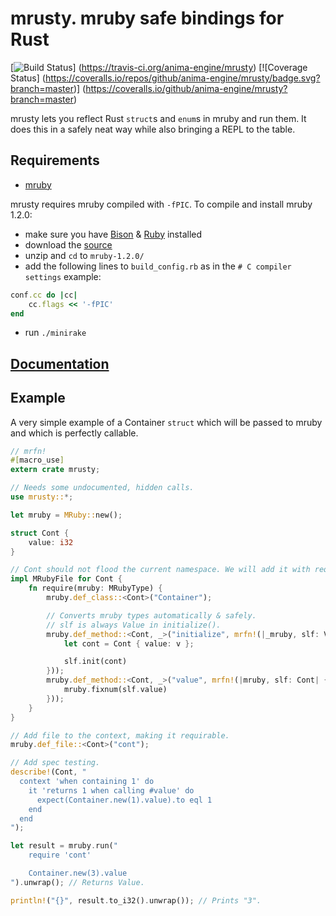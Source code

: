 # mrusty. mruby safe bindings for Rust
[![Build Status](https://travis-ci.org/anima-engine/mrusty.svg?branch=master)]
(https://travis-ci.org/anima-engine/mrusty)
[![Coverage Status]
(https://coveralls.io/repos/github/anima-engine/mrusty/badge.svg?branch=master)]
(https://coveralls.io/github/anima-engine/mrusty?branch=master)

mrusty lets you reflect Rust `struct`s and `enum`s in mruby and run them.
It does this in a safely neat way while also bringing a REPL to the table.


## Requirements
- [mruby](https://github.com/mruby/mruby)

mrusty requires mruby compiled with `-fPIC`. To compile and install mruby 1.2.0:
- make sure you have [Bison](https://www.gnu.org/software/bison/)
& [Ruby](https://www.ruby-lang.org/) installed
- download the [source](https://github.com/mruby/mruby/archive/1.2.0.zip)
- unzip and `cd` to `mruby-1.2.0/`
- add the following lines to `build_config.rb` as in the `# C compiler settings`
example:
```ruby
conf.cc do |cc|
    cc.flags << '-fPIC'
end
```
- run `./minirake`

## [Documentation](http://anima-engine.github.io/mrusty/)

## Example
A very simple example of a Container `struct` which will be passed to mruby and
which is perfectly callable.
```rust
// mrfn!
#[macro_use]
extern crate mrusty;

// Needs some undocumented, hidden calls.
use mrusty::*;

let mruby = MRuby::new();

struct Cont {
    value: i32
}

// Cont should not flood the current namespace. We will add it with require.
impl MRubyFile for Cont {
    fn require(mruby: MRubyType) {
        mruby.def_class::<Cont>("Container");

        // Converts mruby types automatically & safely.
        // slf is always Value in initialize().
        mruby.def_method::<Cont, _>("initialize", mrfn!(|_mruby, slf: Value, v: i32| {
            let cont = Cont { value: v };

            slf.init(cont)
        }));
        mruby.def_method::<Cont, _>("value", mrfn!(|mruby, slf: Cont| {
            mruby.fixnum(slf.value)
        }));
    }
}

// Add file to the context, making it requirable.
mruby.def_file::<Cont>("cont");

// Add spec testing.
describe!(Cont, "
  context 'when containing 1' do
    it 'returns 1 when calling #value' do
      expect(Container.new(1).value).to eql 1
    end
  end
");

let result = mruby.run("
    require 'cont'

    Container.new(3).value
").unwrap(); // Returns Value.

println!("{}", result.to_i32().unwrap()); // Prints "3".
```

